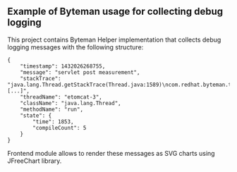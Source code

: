 Example of Byteman usage for collecting debug logging
-----------------------------------------------------

This project contains Byteman Helper implementation that collects debug logging messages with the following structure:

    {
        "timestamp": 1432026268755,
        "message": "servlet post measurement",
        "stackTrace": "java.lang.Thread.getStackTrace(Thread.java:1589)\ncom.redhat.byteman.thermostat.helper.Helper.log(Helper.java:50)[...]",
        "threadName": "etomcat-3",
        "className": "java.lang.Thread",
        "methodName": "run",
        "state": {
            "time": 1853,
            "compileCount": 5
        }
    }

Frontend module allows to render these messages as SVG charts using JFreeChart library.